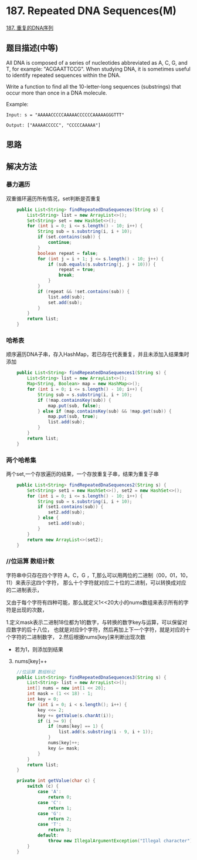 # 187. Repeated DNA Sequences(M)


[187. 重复的DNA序列](https://leetcode-cn.com/problems/repeated-dna-sequences/)


## 题目描述(中等)

All DNA is composed of a series of nucleotides abbreviated as A, C, G, and T, for example: "ACGAATTCCG". When studying DNA, it is sometimes useful to identify repeated sequences within the DNA.

Write a function to find all the 10-letter-long sequences (substrings) that occur more than once in a DNA molecule.

Example:
```
Input: s = "AAAAACCCCCAAAAACCCCCCAAAAAGGGTTT"

Output: ["AAAAACCCCC", "CCCCCAAAAA"]
```

## 思路



## 解决方法



### 暴力遍历

双重循环遍历所有情况，set判断是否重复

```java
    public List<String> findRepeatedDnaSequences(String s) {
        List<String> list = new ArrayList<>();
        Set<String> set = new HashSet<>();
        for (int i = 0; i <= s.length() - 10; i++) {
            String sub = s.substring(i, i + 10);
            if (set.contains(sub)) {
                continue;
            }
            boolean repeat = false;
            for (int j = i + 1; j <= s.length() - 10; j++) {
                if (sub.equals(s.substring(j, j + 10))) {
                    repeat = true;
                    break;
                }
            }
            if (repeat && !set.contains(sub)) {
                list.add(sub);
                set.add(sub);
            }
        }
        return list;
    }

```

### 哈希表

顺序遍历DNA子串，存入HashMap，若已存在代表重复，并且未添加入结果集时添加

```java
    public List<String> findRepeatedDnaSequences1(String s) {
        List<String> list = new ArrayList<>();
        Map<String, Boolean> map = new HashMap<>();
        for (int i = 0; i <= s.length() - 10; i++) {
            String sub = s.substring(i, i + 10);
            if (!map.containsKey(sub)) {
                map.put(sub, false);
            } else if (map.containsKey(sub) && !map.get(sub)) {
                map.put(sub, true);
                list.add(sub);
            }
        }
        return list;
    }

```

### 两个哈希集

两个set,一个存放遍历的结果，一个存放重复子串，结果为重复子串

```java
    public List<String> findRepeatedDnaSequences2(String s) {
        Set<String> set1 = new HashSet<>(), set2 = new HashSet<>();
        for (int i = 0; i <= s.length() - 10; i++) {
            String sub = s.substring(i, i + 10);
            if (set1.contains(sub)) {
                set2.add(sub);
            } else {
                set1.add(sub);
            }
        }
        return new ArrayList<>(set2);
    }
```

### //位运算 数组计数


字符串中只存在四个字符 A，C，G ，T,那么可以用两位的二进制（00，01，10，11）来表示这四个字符，
那么十个字符就对应二十位的二进制，可以转换成对应的二进制表示，

又由于每个字符有四种可能，那么就定义1<<20大小的nums数组来表示所有的字符是出现的次数，


1.定义mask表示二进制18位都为1的数字，与转换的数字key与运算，可以保留对应数字的后十八位，
也就是对应9个字符，然后再加上下一个字符，就是对应的十个字符的二进制数字，
2.然后根据nums[key]来判断出现次数
- 若为1，则添加到结果
3. nums[key]++


```java
    //位运算 数组标记
    public List<String> findRepeatedDnaSequences3(String s) {
        List<String> list = new ArrayList<>();
        int[] nums = new int[1 << 20];
        int mask = (1 << 18) - 1;
        int key = 0;
        for (int i = 0; i < s.length(); i++) {
            key <<= 2;
            key += getValue(s.charAt(i));
            if (i >= 9) {
                if (nums[key] == 1) {
                    list.add(s.substring(i - 9, i + 1));
                }
                nums[key]++;
                key &= mask;
            }
        }
        return list;
    }

    private int getValue(char c) {
        switch (c) {
            case 'A':
                return 0;
            case 'C':
                return 1;
            case 'G':
                return 2;
            case 'T':
                return 3;
            default:
                throw new IllegalArgumentException("Illegal character");
        }
    }
```


